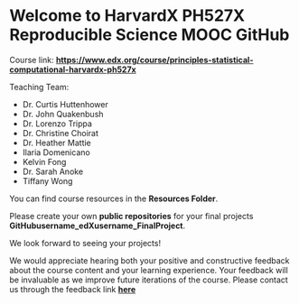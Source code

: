 # Welcome to HarvardX PH527X Reproducible Science MOOC GitHub

Course link: **https://www.edx.org/course/principles-statistical-computational-harvardx-ph527x**

Teaching Team:
* Dr. Curtis Huttenhower
* Dr. John Quakenbush
* Dr. Lorenzo Trippa
* Dr. Christine Choirat
* Dr. Heather Mattie
* Ilaria Domenicano
* Kelvin Fong
* Dr. Sarah Anoke
* Tiffany Wong

You can find course resources in the **Resources Folder**. 

Please create your own **public repositories** for your final projects **GitHubusername_edXusername_FinalProject**.

We look forward to seeing your projects!

We would appreciate hearing both your positive and constructive feedback about the course content and your learning experience. Your feedback will be invaluable as we improve future iterations of the course. Please contact us through the feedback link [**here**](https://harvard.az1.qualtrics.com/jfe/form/SV_1zyqNI9ZDZM7FiZ)
